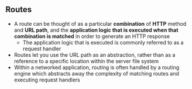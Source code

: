 ## Routes ##
- A route can be thought of as a particular **combination** of **HTTP** method and **URL path**, and the **application logic that is executed when that combination is matched** in order to generate an HTTP response
  - The application logic that is executed is commonly referred to as a request handler
- Routes let you use the URL path as an abstraction, rather than as a reference to a specific location within the server file system
- Within a networked application, routing is often handled by a routing engine which abstracts away the complexity of matching routes and executing request handlers
